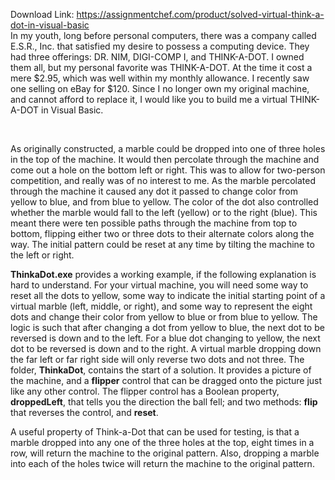 Download Link: https://assignmentchef.com/product/solved-virtual-think-a-dot-in-visual-basic
<br>
In my youth, long before personal computers, there was a company called E.S.R., Inc. that satisfied my desire to possess a computing device. They had three offerings: DR. NIM, DIGI-COMP I, and THINK-A-DOT. I owned them all, but my personal favorite was THINK-A-DOT. At the time it cost a mere $2.95, which was well within my monthly allowance. I recently saw one selling on eBay for $120. Since I no longer own my original machine, and cannot afford to replace it, I would like you to build me a virtual THINK-A-DOT in Visual Basic.

<img decoding="async" alt="" data-recalc-dims="1" data-src="https://i0.wp.com/d2vlcm61l7u1fs.cloudfront.net/media%2F5ca%2F5cae45b3-48d2-49e7-bbaf-663b10591515%2FphpNTDAlI.png?w=980" class="lazyload" src="data:image/gif;base64,R0lGODlhAQABAAAAACH5BAEKAAEALAAAAAABAAEAAAICTAEAOw==">

 <noscript>

  <img decoding="async" src="https://i0.wp.com/d2vlcm61l7u1fs.cloudfront.net/media%2F5ca%2F5cae45b3-48d2-49e7-bbaf-663b10591515%2FphpNTDAlI.png?w=980" alt="" data-recalc-dims="1">

 </noscript>




As originally constructed, a marble could be dropped into one of three holes in the top of the machine. It would then percolate through the machine and come out a hole on the bottom left or right. This was to allow for two-person competition, and really was of no interest to me. As the marble percolated through the machine it caused any dot it passed to change color from yellow to blue, and from blue to yellow. The color of the dot also controlled whether the marble would fall to the left (yellow) or to the right (blue). This meant there were ten possible paths through the machine from top to bottom, flipping either two or three dots to their alternate colors along the way. The initial pattern could be reset at any time by tilting the machine to the left or right.

<strong>      ThinkaDot.exe</strong> provides a working example, if the following explanation is hard to understand. For your virtual machine, you will need some way to reset all the dots to yellow, some way to indicate the initial starting point of a virtual marble (left, middle, or right), and some way to represent the eight dots and change their color from yellow to blue or from blue to yellow. The logic is such that after changing a dot from yellow to blue, the next dot to be reversed is down and to the left. For a blue dot changing to yellow, the next dot to be reversed is down and to the right. A virtual marble dropping down the far left or far right side will only reverse two dots and not three. The folder, <strong>ThinkaDot</strong>, contains the start of a solution. It provides a picture of the machine, and a <strong>flipper</strong> control that can be dragged onto the picture just like any other control. The flipper control has a Boolean property, <strong>droppedLeft</strong>, that tells you the direction the ball fell; and two methods: <strong>flip</strong> that reverses the control, and <strong>reset</strong>.




A useful property of Think-a-Dot that can be used for testing, is that a marble dropped into any one of the three holes at the top, eight times in a row, will return the machine to the original pattern. Also, dropping a marble into each of the holes twice will return the machine to the original pattern.